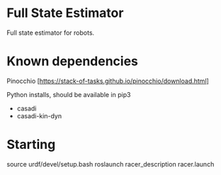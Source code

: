 # Full State Estimator

Full state estimator for robots.

# Known dependencies

Pinocchio [https://stack-of-tasks.github.io/pinocchio/download.html]

Python installs, should be available in pip3
- casadi
- casadi-kin-dyn


# Starting
source urdf/devel/setup.bash
roslaunch racer_description racer.launch